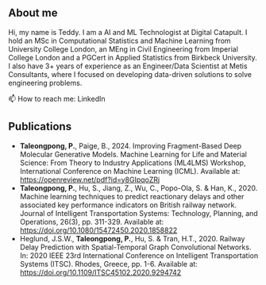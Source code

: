## About me
Hi, my name is Teddy. I am a AI and ML Technologist at Digital Catapult. I hold an MSc in Computational Statistics and Machine Learning from University College London, an MEng in Civil Engineering from Imperial College London and a PGCert in Applied Statistics from Birkbeck University. I also have 3+ years of experience as an Engineer/Data Scientist at Metis Consultants, where I focused on developing data-driven solutions to solve engineering problems.

📫 How to reach me: LinkedIn

## Publications
-	**Taleongpong, P.**, Paige, B., 2024. Improving Fragment-Based Deep Molecular Generative Models. Machine Learning for Life and Material Science: From Theory to Industry Applications (ML4LMS) Workshop, International Conference on Machine Learning (ICML). Available at: https://openreview.net/pdf?id=y8GIpqoZRj
- **Taleongpong, P.**, Hu, S., Jiang, Z., Wu, C., Popo-Ola, S. & Han, K., 2020. Machine learning techniques to predict reactionary delays and other associated key performance indicators on British railway network. Journal of Intelligent Transportation Systems: Technology, Planning, and Operations, 26(3), pp. 311-329. Available at: https://doi.org/10.1080/15472450.2020.1858822
- Heglund, J.S.W., **Taleongpong, P.**, Hu, S. & Tran, H.T., 2020. Railway Delay Prediction with Spatial-Temporal Graph Convolutional Networks. In: 2020 IEEE 23rd International Conference on Intelligent Transportation Systems (ITSC). Rhodes, Greece, pp. 1-6. Available at: https://doi.org/10.1109/ITSC45102.2020.9294742
<!--
**panukorn17/panukorn17** is a ✨ _special_ ✨ repository because its `README.md` (this file) appears on your GitHub profile.
Here are some ideas to get you started:

- 🔭 I’m currently working on ...
- 🌱 I’m currently learning ...
- 👯 I’m looking to collaborate on ...
- 🤔 I’m looking for help with ...
- 💬 Ask me about ...
- 📫 How to reach me: ...
- 😄 Pronouns: ...
- ⚡ Fun fact: ...
-->
